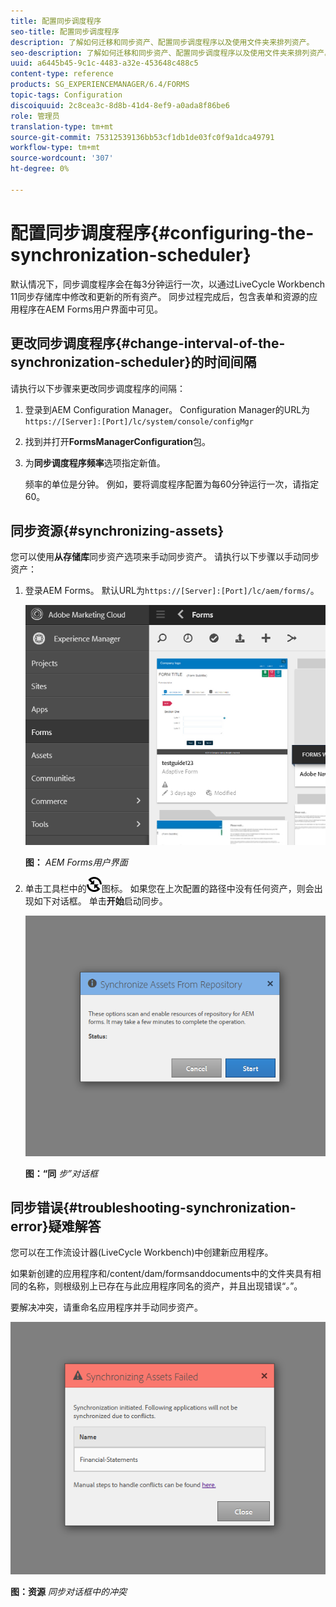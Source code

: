 ```yaml
---
title: 配置同步调度程序
seo-title: 配置同步调度程序
description: 了解如何迁移和同步资产、配置同步调度程序以及使用文件夹来排列资产。
seo-description: 了解如何迁移和同步资产、配置同步调度程序以及使用文件夹来排列资产。
uuid: a6445b45-9c1c-4483-a32e-453648c488c5
content-type: reference
products: SG_EXPERIENCEMANAGER/6.4/FORMS
topic-tags: Configuration
discoiquuid: 2c8cea3c-8d8b-41d4-8ef9-a0ada8f86be6
role: 管理员
translation-type: tm+mt
source-git-commit: 75312539136bb53cf1db1de03fc0f9a1dca49791
workflow-type: tm+mt
source-wordcount: '307'
ht-degree: 0%

---
```



# 配置同步调度程序{#configuring-the-synchronization-scheduler}

默认情况下，同步调度程序会在每3分钟运行一次，以通过LiveCycle Workbench 11同步存储库中修改和更新的所有资产。 同步过程完成后，包含表单和资源的应用程序在AEM Forms用户界面中可见。

## 更改同步调度程序{#change-interval-of-the-synchronization-scheduler}的时间间隔

请执行以下步骤来更改同步调度程序的间隔：

1. 登录到AEM Configuration Manager。 Configuration Manager的URL为`https://[Server]:[Port]/lc/system/console/configMgr`

1. 找到并打开&#x200B;**FormsManagerConfiguration**&#x200B;包。

1. 为&#x200B;**同步调度程序频率**&#x200B;选项指定新值。

   频率的单位是分钟。 例如，要将调度程序配置为每60分钟运行一次，请指定60。

## 同步资源{#synchronizing-assets}

您可以使用&#x200B;**从存储库**&#x200B;同步资产选项来手动同步资产。 请执行以下步骤以手动同步资产：

1. 登录AEM Forms。 默认URL为`https://[Server]:[Port]/lc/aem/forms/`。

   ![AEM Forms用户界面](assets/aem_forms_ui.png)

   **图：** *AEM Forms用户界面*

1. 单击工具栏中的![aem6forms_sync](assets/aem6forms_sync.png)图标。 如果您在上次配置的路径中没有任何资产，则会出现如下对话框。 单击&#x200B;**开始**&#x200B;启动同步。

   ![“同步”对话框](assets/migrate-and-syncronize.png)

   **图：“同** *步”对话框*

## 同步错误{#troubleshooting-synchronization-error}疑难解答

您可以在工作流设计器(LiveCycle Workbench)中创建新应用程序。

如果新创建的应用程序和/content/dam/formsanddocuments中的文件夹具有相同的名称，则根级别上已存在与此应用程序同名的资产，并且出现错误“*。*”。

要解决冲突，请重命名应用程序并手动同步资产。

![“资源同步”对话框中的冲突](assets/sync-conflict.png)

**图：资源** *同步对话框中的冲突*

